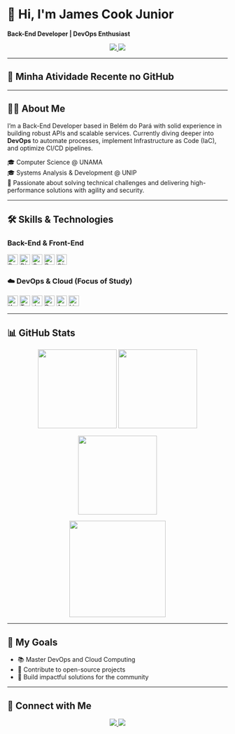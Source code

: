 # 👋 Hi, I'm James Cook Junior
**Back-End Developer | DevOps Enthusiast**

<p align="center">
  <a href="https://www.linkedin.com/in/devcook/" target="_blank">
    <img src="https://img.shields.io/badge/LinkedIn-blue?style=for-the-badge&logo=linkedin" />
  </a>
  <a href="mailto:devjamesjunior@email.com" target="_blank">
    <img src="https://img.shields.io/badge/Email-D14836?style=for-the-badge&logo=gmail&logoColor=white" />
  </a>
</p>

---
## 📰 Minha Atividade Recente no GitHub
---

## 👨‍💻 About Me

I’m a Back-End Developer based in Belém do Pará with solid experience in building robust APIs and scalable services. Currently diving deeper into **DevOps** to automate processes, implement Infrastructure as Code (IaC), and optimize CI/CD pipelines.

🎓 Computer Science @ UNAMA  
🎓 Systems Analysis & Development @ UNIP  
🚀 Passionate about solving technical challenges and delivering high-performance solutions with agility and security.

---

## 🛠️ Skills & Technologies

### Back-End & Front-End

<p align="left">
  <a href="https://www.python.org" target="_blank"><img alt="Python" width="24px" src="https://cdn.jsdelivr.net/gh/devicons/devicon@latest/icons/python/python-original.svg"/></a>
  <a href="https://www.djangoproject.com/" target="_blank"><img alt="Django" width="24px" src="https://cdn.jsdelivr.net/gh/devicons/devicon@latest/icons/django/django-plain.svg"/></a>
  <a href="https://go.dev/" target="_blank"><img alt="Go" width="24px" src="https://cdn.jsdelivr.net/gh/devicons/devicon@latest/icons/go/go-original-wordmark.svg"/></a>
  <a href="https://www.postgresql.org" target="_blank"><img alt="PostgreSQL" width="24px" src="https://cdn.jsdelivr.net/gh/devicons/devicon@latest/icons/postgresql/postgresql-original.svg"/></a>
  <a href="https://git-scm.com/" target="_blank"><img alt="Git" width="24px" src="https://cdn.jsdelivr.net/gh/devicons/devicon@latest/icons/git/git-original.svg"/></a>
</p>

### ☁️ DevOps & Cloud (Focus of Study)

<p align="left">
  <a href="https://kubernetes.io" target="_blank"><img alt="Kubernetes" width="24px" src="https://cdn.jsdelivr.net/gh/devicons/devicon@latest/icons/kubernetes/kubernetes-plain.svg"/></a>
  <a href="https://www.terraform.io" target="_blank"><img alt="Terraform" width="24px" src="https://cdn.jsdelivr.net/gh/devicons/devicon@latest/icons/terraform/terraform-original.svg"/></a>
  <a href="https://www.jenkins.io" target="_blank"><img alt="Jenkins" width="24px" src="https://cdn.jsdelivr.net/gh/devicons/devicon@latest/icons/jenkins/jenkins-original.svg"/></a>
  <a href="https://www.docker.com/" target="_blank"><img alt="Docker" width="24px" src="https://cdn.jsdelivr.net/gh/devicons/devicon@latest/icons/docker/docker-original.svg"/></a>
  <a href="https://aws.amazon.com" target="_blank"><img alt="AWS" width="24px" src="https://cdn.jsdelivr.net/gh/devicons/devicon@latest/icons/amazonwebservices/amazonwebservices-original-wordmark.svg"/></a>
  <a href="https://www.linux.org/" target="_blank"><img alt="Linux" width="24px" src="https://cdn.jsdelivr.net/gh/devicons/devicon@latest/icons/linux/linux-original.svg"/></a>
</p>

---

## 📊 GitHub Stats

<p align="center">
  <img src="https://github-readme-stats.vercel.app/api?username=JamesCookDev&show_icons=true&theme=tokyonight&count_private=true" height="180"/>
  <img src="https://github-readme-streak-stats.demolab.com/?user=JamesCookDev&theme=tokyonight" height="180"/>
</p>

<p align="center">
  <img src="https://github-readme-stats.vercel.app/api/top-langs/?username=JamesCookDev&layout=compact&theme=tokyonight&langs_count=8" height="180"/>
</p>

<p align="center">
  <img src="https://github-profile-summary-cards.vercel.app/api/cards/profile-details?username=JamesCookDev&theme=tokyonight" height="220"/>
</p>

---

## 🚀 My Goals

- 📚 Master DevOps and Cloud Computing
- 🤝 Contribute to open-source projects
- 🚀 Build impactful solutions for the community

---

## 🤝 Connect with Me

<p align="center">
  <a href="https://www.linkedin.com/in/devcook/" target="_blank">
    <img src="https://img.shields.io/badge/LinkedIn-blue?style=for-the-badge&logo=linkedin" />
  </a>
  <a href="mailto:devjamesjunior@email.com" target="_blank">
    <img src="https://img.shields.io/badge/Email-D14836?style=for-the-badge&logo=gmail&logoColor=white" />
  </a>
</p>
